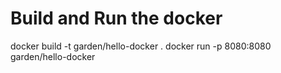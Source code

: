 # Build and Run the docker
docker build -t garden/hello-docker .
docker run -p 8080:8080 garden/hello-docker

